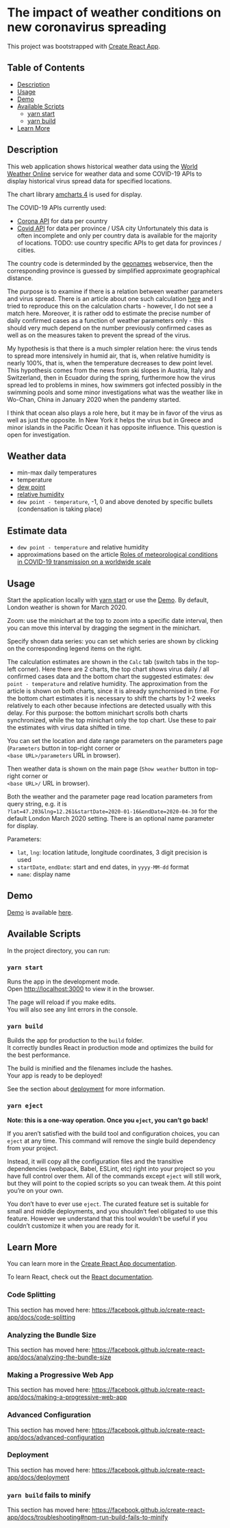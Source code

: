 # The impact of weather conditions on new coronavirus spreading

This project was bootstrapped with [Create React App](https://github.com/facebook/create-react-app).

## Table of Contents

- [Description](#description)
- [Usage](#usage)
- [Demo](#demo)
- [Available Scripts](#available-scripts)
  - [yarn start](#yarn-start)
  - [yarn build](#yarn-run-build)
- [Learn More](#learn-more)

## Description

This web application shows historical weather data using the [World Weather Online](https://www.worldweatheronline.com/developer/api/) service for weather data and some COVID-19 APIs to display historical virus spread data for specified locations.

The chart library [amcharts 4](https://www.amcharts.com/docs/v4/) is used for display.

The COVID-19 APIs currently used:
- [Corona API](https://about-corona.net/documentation) for data per country
- [Covid API](https://covid-api.com/api) for data per province / USA city
Unfortunately this data is often incomplete and only per country data is available
for the majority of locations. TODO: use country specific APIs to get data for provinces / ciities.

The country code is determinded by the [geonames](https://www.geonames.org/export/web-services.html) webservice, then the corresponding province is guessed by simplified approximate geographical distance.

The purpose is to examine if there is a relation between weather parameters and virus spread.
There is an article about one such calculation [here](https://www.medrxiv.org/content/10.1101/2020.03.16.20037168v1.full.pdf) and I tried to reproduce this on the calculation charts - however, I do not see a match here. Moreover, it is rather odd to estimate the precise number of daily confirmed cases as a function of weather parameters only - this should very much depend on the number previously confirmed cases as well as on the measures taken to prevent the spread of the virus.

My hypothesis is that there is a much simpler relation here: the virus tends to spread more intensively in humid air, that is, when relative humidity is nearly 100%, that is,
when the temperature decreases to dew point level. This hypothesis comes from the news from
ski slopes in Austria, Italy and Switzerland, then in Ecuador during the spring,
furthermore how the virus spread led to problems in mines,
how swimmers got infected possibly in the swimming pools and some minor investigations what 
was the weather like in Wo-Chan, China in January 2020 when the pandemy started.

I think that ocean also plays a role here, but it may be in favor of the virus as well as just the opposite. In New York it helps the virus but in Greece and minor islands in the Pacific Ocean it has opposite influence. This question is open for investigation. 

## Weather data

- min-max daily temperatures
- temperature
- [dew point](https://en.wikipedia.org/wiki/Dew_point)
- [relative humidity](https://en.wikipedia.org/wiki/Relative_humidity)
- `dew point - temperature`, -1, 0 and above denoted by specific bullets (condensation is taking place)

## Estimate data

- `dew point - temperature` and relative humidity
- approximations based on the article [Roles of meteorological conditions in COVID-19 transmission on a worldwide scale](https://www.medrxiv.org/content/10.1101/2020.03.16.20037168v1.full.pdf)

## Usage

Start the application locally with [yarn start](#yarn-start) or use the [Demo](#demo).
By default, London weather is shown for March 2020.

Zoom: use the minichart at the top to zoom into a specific date interval, then you can move this interval by dragging the segment in the minichart.

Specify shown data series: you can set which series are shown by clicking on the corresponding legend items on the right.

The calculation estimates are shown in the `Calc` tab (switch tabs in the top-left corner).
Here there are 2 charts, the top chart shows virus daily / all confirmed cases data
and the bottom chart the suggested estimates: `dew point - temperature` and relative humidity.
The approximation from the article is shown on both charts, since it is already synchornised in time. For the bottom chart estimates it is necessary to shift the charts by 1-2 weeks relatively to each other because infections are detected usually with this delay.
For this purpose: the bottom minichart scrolls both charts synchronized,
while the top minichart only the top chart. Use these to pair the estimates with virus data
shifted in time.

You can set the location and date range parameters on the parameters page 
(`Parameters` button in top-right corner or\
`<base URL>/parameters` URL in browser).

Then weather data is shown on the main page 
(`Show weather` button in top-right corner or\
`<base URL>/` URL in browser).

Both the weather and the parameter page read location parameters from query string, e.g. it is\
`?lat=47.203&lng=12.261&startDate=2020-01-16&endDate=2020-04-30` for the default London March 2020 setting. There is an optional name parameter for display.

Parameters:

- `lat`, `lng`: location latitude, longitude coordinates, 3 digit precision is used
- `startDate`, `endDate`: start and end dates, in `yyyy-MM-dd` format
- `name`: display name

## Demo

[Demo](https://norama.github.io/vv-map) is available [here](https://norama.github.io/vv-map).

## Available Scripts

In the project directory, you can run:

### `yarn start`

Runs the app in the development mode.<br />
Open [http://localhost:3000](http://localhost:3000) to view it in the browser.

The page will reload if you make edits.<br />
You will also see any lint errors in the console.

### `yarn build`

Builds the app for production to the `build` folder.<br />
It correctly bundles React in production mode and optimizes the build for the best performance.

The build is minified and the filenames include the hashes.<br />
Your app is ready to be deployed!

See the section about [deployment](https://facebook.github.io/create-react-app/docs/deployment) for more information.

### `yarn eject`

**Note: this is a one-way operation. Once you `eject`, you can’t go back!**

If you aren’t satisfied with the build tool and configuration choices, you can `eject` at any time. This command will remove the single build dependency from your project.

Instead, it will copy all the configuration files and the transitive dependencies (webpack, Babel, ESLint, etc) right into your project so you have full control over them. All of the commands except `eject` will still work, but they will point to the copied scripts so you can tweak them. At this point you’re on your own.

You don’t have to ever use `eject`. The curated feature set is suitable for small and middle deployments, and you shouldn’t feel obligated to use this feature. However we understand that this tool wouldn’t be useful if you couldn’t customize it when you are ready for it.

## Learn More

You can learn more in the [Create React App documentation](https://facebook.github.io/create-react-app/docs/getting-started).

To learn React, check out the [React documentation](https://reactjs.org/).

### Code Splitting

This section has moved here: https://facebook.github.io/create-react-app/docs/code-splitting

### Analyzing the Bundle Size

This section has moved here: https://facebook.github.io/create-react-app/docs/analyzing-the-bundle-size

### Making a Progressive Web App

This section has moved here: https://facebook.github.io/create-react-app/docs/making-a-progressive-web-app

### Advanced Configuration

This section has moved here: https://facebook.github.io/create-react-app/docs/advanced-configuration

### Deployment

This section has moved here: https://facebook.github.io/create-react-app/docs/deployment

### `yarn build` fails to minify

This section has moved here: https://facebook.github.io/create-react-app/docs/troubleshooting#npm-run-build-fails-to-minify
